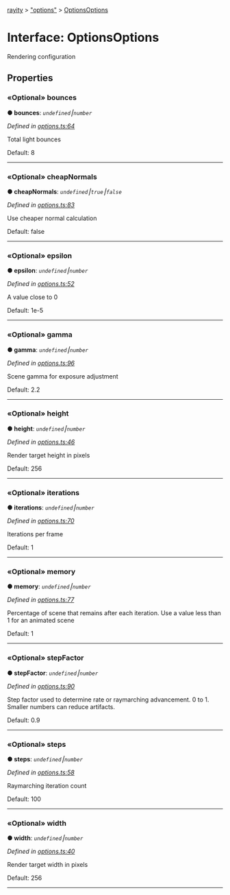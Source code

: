 [rayity](../README.md) > ["options"](../modules/_options_.md) > [OptionsOptions](../interfaces/_options_.optionsoptions.md)



# Interface: OptionsOptions


Rendering configuration


## Properties
<a id="bounces"></a>

### «Optional» bounces

**●  bounces**:  *`undefined`⎮`number`* 

*Defined in [options.ts:64](https://github.com/gribbet/rayity/blob/master/src/options.ts#L64)*



Total light bounces

Default: 8




___

<a id="cheapnormals"></a>

### «Optional» cheapNormals

**●  cheapNormals**:  *`undefined`⎮`true`⎮`false`* 

*Defined in [options.ts:83](https://github.com/gribbet/rayity/blob/master/src/options.ts#L83)*



Use cheaper normal calculation

Default: false




___

<a id="epsilon"></a>

### «Optional» epsilon

**●  epsilon**:  *`undefined`⎮`number`* 

*Defined in [options.ts:52](https://github.com/gribbet/rayity/blob/master/src/options.ts#L52)*



A value close to 0

Default: 1e-5




___

<a id="gamma"></a>

### «Optional» gamma

**●  gamma**:  *`undefined`⎮`number`* 

*Defined in [options.ts:96](https://github.com/gribbet/rayity/blob/master/src/options.ts#L96)*



Scene gamma for exposure adjustment

Default: 2.2




___

<a id="height"></a>

### «Optional» height

**●  height**:  *`undefined`⎮`number`* 

*Defined in [options.ts:46](https://github.com/gribbet/rayity/blob/master/src/options.ts#L46)*



Render target height in pixels

Default: 256




___

<a id="iterations"></a>

### «Optional» iterations

**●  iterations**:  *`undefined`⎮`number`* 

*Defined in [options.ts:70](https://github.com/gribbet/rayity/blob/master/src/options.ts#L70)*



Iterations per frame

Default: 1




___

<a id="memory"></a>

### «Optional» memory

**●  memory**:  *`undefined`⎮`number`* 

*Defined in [options.ts:77](https://github.com/gribbet/rayity/blob/master/src/options.ts#L77)*



Percentage of scene that remains after each iteration. Use a value less than 1 for an animated scene

Default: 1




___

<a id="stepfactor"></a>

### «Optional» stepFactor

**●  stepFactor**:  *`undefined`⎮`number`* 

*Defined in [options.ts:90](https://github.com/gribbet/rayity/blob/master/src/options.ts#L90)*



Step factor used to determine rate or raymarching advancement. 0 to 1\. Smaller numbers can reduce artifacts.

Default: 0.9




___

<a id="steps"></a>

### «Optional» steps

**●  steps**:  *`undefined`⎮`number`* 

*Defined in [options.ts:58](https://github.com/gribbet/rayity/blob/master/src/options.ts#L58)*



Raymarching iteration count

Default: 100




___

<a id="width"></a>

### «Optional» width

**●  width**:  *`undefined`⎮`number`* 

*Defined in [options.ts:40](https://github.com/gribbet/rayity/blob/master/src/options.ts#L40)*



Render target width in pixels

Default: 256




___


